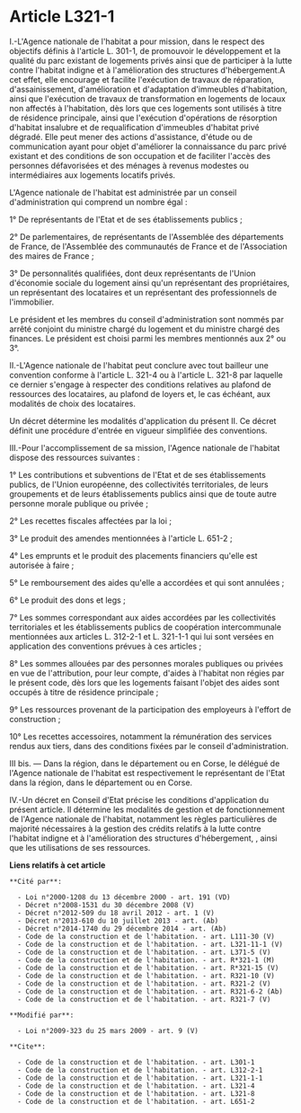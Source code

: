 # Article L321-1

I.-L'Agence nationale de l'habitat a pour mission, dans le respect des objectifs définis à l'article L. 301-1, de promouvoir
le développement et la qualité du parc existant de logements privés ainsi que de participer à la lutte contre l'habitat
indigne et à l'amélioration des structures d'hébergement.A cet effet, elle encourage et facilite l'exécution de travaux de
réparation, d'assainissement, d'amélioration et d'adaptation d'immeubles d'habitation, ainsi que l'exécution de travaux de
transformation en logements de locaux non affectés à l'habitation, dès lors que ces logements sont utilisés à titre de
résidence principale, ainsi que l'exécution d'opérations de résorption d'habitat insalubre et de requalification d'immeubles
d'habitat privé dégradé. Elle peut mener des actions d'assistance, d'étude ou de communication ayant pour objet d'améliorer
la connaissance du parc privé existant et des conditions de son occupation et de faciliter l'accès des personnes défavorisées
et des ménages à revenus modestes ou intermédiaires aux logements locatifs privés.

L'Agence nationale de l'habitat est administrée par un conseil d'administration qui comprend un nombre égal : 

1° De représentants de l'Etat et de ses établissements publics ; 

2° De parlementaires, de représentants de l'Assemblée des départements de France, de l'Assemblée des communautés de France et
de l'Association des maires de France ; 

3° De personnalités qualifiées, dont deux représentants de l'Union d'économie sociale du logement ainsi qu'un représentant
des propriétaires, un représentant des locataires et un représentant des professionnels de l'immobilier. 

Le président et les membres du conseil d'administration sont nommés par arrêté conjoint du ministre chargé du logement et du
ministre chargé des finances. Le président est choisi parmi les membres mentionnés aux 2° ou 3°. 

II.-L'Agence nationale de l'habitat peut conclure avec tout bailleur une convention conforme à l'article L. 321-4 ou à
l'article L. 321-8 par laquelle ce dernier s'engage à respecter des conditions relatives au plafond de ressources des
locataires, au plafond de loyers et, le cas échéant, aux modalités de choix des locataires. 

Un décret détermine les modalités d'application du présent II. Ce décret définit une procédure d'entrée en vigueur simplifiée
des conventions. 

III.-Pour l'accomplissement de sa mission, l'Agence nationale de l'habitat dispose des ressources suivantes : 

1° Les contributions et subventions de l'Etat et de ses établissements publics, de l'Union européenne, des collectivités
territoriales, de leurs groupements et de leurs établissements publics ainsi que de toute autre personne morale publique ou
privée ; 

2° Les recettes fiscales affectées par la loi ; 

3° Le produit des amendes mentionnées à l'article L. 651-2 ; 

4° Les emprunts et le produit des placements financiers qu'elle est autorisée à faire ; 

5° Le remboursement des aides qu'elle a accordées et qui sont annulées ; 

6° Le produit des dons et legs ; 

7° Les sommes correspondant aux aides accordées par les collectivités territoriales et les établissements publics de
coopération intercommunale mentionnées aux articles L. 312-2-1 et L. 321-1-1 qui lui sont versées en application des
conventions prévues à ces articles ; 

8° Les sommes allouées par des personnes morales publiques ou privées en vue de l'attribution, pour leur compte, d'aides à
l'habitat non régies par le présent code, dès lors que les logements faisant l'objet des aides sont occupés à titre de
résidence principale ; 

9° Les ressources provenant de la participation des employeurs à l'effort de construction ; 

10° Les recettes accessoires, notamment la rémunération des services rendus aux tiers, dans des conditions fixées par le
conseil d'administration. 

III bis. ― Dans la région, dans le département ou en Corse, le délégué de l'Agence nationale de l'habitat est respectivement
le représentant de l'Etat dans la région, dans le département ou en Corse. 

IV.-Un décret en Conseil d'Etat précise les conditions d'application du présent article. Il détermine les modalités de
gestion et de fonctionnement de l'Agence nationale de l'habitat, notamment les règles particulières de majorité nécessaires à
la gestion des crédits relatifs à la lutte contre l'habitat indigne et à l'amélioration des structures d'hébergement, , ainsi
que les utilisations de ses ressources.

**Liens relatifs à cet article**

	**Cité par**:

	  - Loi n°2000-1208 du 13 décembre 2000 - art. 191 (VD)
	  - Décret n°2008-1531 du 30 décembre 2008 (V)
	  - Décret n°2012-509 du 18 avril 2012 - art. 1 (V)
	  - Décret n°2013-610 du 10 juillet 2013 - art. (Ab)
	  - Décret n°2014-1740 du 29 décembre 2014 - art. (Ab)
	  - Code de la construction et de l'habitation. - art. L111-30 (V)
	  - Code de la construction et de l'habitation. - art. L321-11-1 (V)
	  - Code de la construction et de l'habitation. - art. L371-5 (V)
	  - Code de la construction et de l'habitation. - art. R*321-1 (M)
	  - Code de la construction et de l'habitation. - art. R*321-15 (V)
	  - Code de la construction et de l'habitation. - art. R321-10 (V)
	  - Code de la construction et de l'habitation. - art. R321-2 (V)
	  - Code de la construction et de l'habitation. - art. R321-6-2 (Ab)
	  - Code de la construction et de l'habitation. - art. R321-7 (V)

	**Modifié par**:

	  - Loi n°2009-323 du 25 mars 2009 - art. 9 (V)

	**Cite**:

	  - Code de la construction et de l'habitation. - art. L301-1
	  - Code de la construction et de l'habitation. - art. L312-2-1
	  - Code de la construction et de l'habitation. - art. L321-1-1
	  - Code de la construction et de l'habitation. - art. L321-4
	  - Code de la construction et de l'habitation. - art. L321-8
	  - Code de la construction et de l'habitation. - art. L651-2
